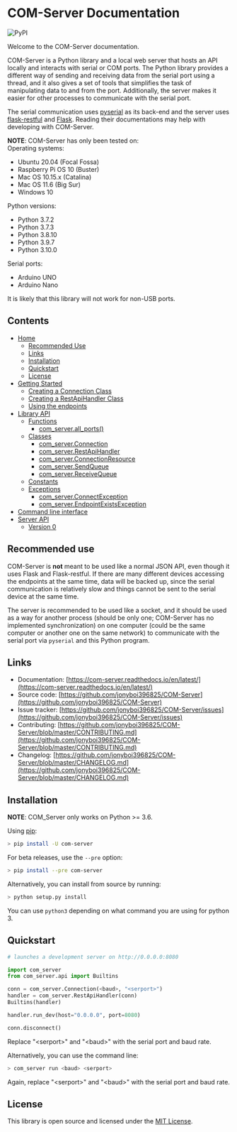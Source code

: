 # COM-Server Documentation

![PyPI](https://img.shields.io/pypi/v/com_server?label=Latest%20Version)

Welcome to the COM-Server documentation.

COM-Server is a Python library and a local web server that hosts an API locally and interacts with serial or COM ports. The Python library provides a different way of sending and receiving data from the serial port using a thread, and it also gives a set of tools that simplifies the task of manipulating data to and from the port. Additionally, the server makes it easier for other processes to communicate with the serial port.

The serial communication uses [pyserial](https://pyserial.readthedocs.io/en/latest/pyserial.html) as its back-end and the server uses [flask-restful](https://flask-restful.readthedocs.io/en/latest/quickstart.html) and [Flask](https://flask.palletsprojects.com/en/2.0.x/). Reading their documentations may help with developing with COM-Server.

**NOTE**: COM-Server has only been tested on:  
Operating systems:

- Ubuntu 20.04 (Focal Fossa)
- Raspberry Pi OS 10 (Buster)
- Mac OS 10.15.x (Catalina)
- Mac OS 11.6 (Big Sur)
- Windows 10

Python versions:

- Python 3.7.2
- Python 3.7.3
- Python 3.8.10
- Python 3.9.7
- Python 3.10.0

Serial ports:

- Arduino UNO
- Arduino Nano

It is likely that this library will not work for non-USB ports. 

## Contents

- [Home](/)
    - [Recommended Use](/#recommended-use)
    - [Links](/#links)
    - [Installation](/#installation)
    - [Quickstart](/#quickstart)
    - [License](/#license)
- [Getting Started](guide/getting-started)
    - [Creating a Connection Class](guide/getting-started/#creating-a-connection-class)
    - [Creating a RestApiHandler Class](guide/getting-started/#creating-a-restapihandler-class)
    - [Using the endpoints](guide/getting-started/#using-the-endpoints)
- [Library API](guide/library-api)
    - [Functions](guide/library-api/#functions)
        - [com_server.all_ports()](guide/library-api/#com_serverall_ports)
    - [Classes](guide/library-api/#classes)
        - [com_server.Connection](guide/library-api/#com_serverconnection)
        - [com_server.RestApiHandler](guide/library-api/#com_serverrestapihandler)
        - [com_server.ConnectionResource](guide/library-api/#com_serverconnectionresource)
        - [com_server.SendQueue](guide/library-api/#com_serversendqueue)
        - [com_server.ReceiveQueue](guide/library-api/#com_serverreceivequeue)
    - [Constants](guide/library-api/#constants)
    - [Exceptions](guide/library-api/#exceptions)
        - [com_server.ConnectException](guide/library-api/#com_serverconnectexception)
        - [com_server.EndpointExistsException](guide/library-api/#com_serverendpointexistsexception)
- [Command line interface](guide/cli/)
- [Server API](server)
    - [Version 0](server/v0)

## Recommended use
COM-Server is **not** meant to be used like a normal JSON API, even though it uses Flask and Flask-restful. If there are many different devices accessing the endpoints at the same time, data will be backed up, since the serial communication is relatively slow and things cannot be sent to the serial device at the same time. 

The server is recommended to be used like a socket, and it should be used as a way for another process (should be only one; COM-Server has no implemented synchronization) on one computer (could be the same computer or another one on the same network) to communicate with the serial port via `pyserial` and this Python program. 
 
## Links
- Documentation: [https://com-server.readthedocs.io/en/latest/](https://com-server.readthedocs.io/en/latest/)
- Source code: [https://github.com/jonyboi396825/COM-Server](https://github.com/jonyboi396825/COM-Server)
- Issue tracker: [https://github.com/jonyboi396825/COM-Server/issues](https://github.com/jonyboi396825/COM-Server/issues)
- Contributing: [https://github.com/jonyboi396825/COM-Server/blob/master/CONTRIBUTING.md](https://github.com/jonyboi396825/COM-Server/blob/master/CONTRIBUTING.md)
- Changelog: [https://github.com/jonyboi396825/COM-Server/blob/master/CHANGELOG.md](https://github.com/jonyboi396825/COM-Server/blob/master/CHANGELOG.md)

## Installation

**NOTE**: COM_Server only works on Python >= 3.6.

Using [pip](https://pip.pypa.io/en/stable/getting-started/):
```sh
> pip install -U com-server
```

For beta releases, use the `--pre` option:
```sh
> pip install --pre com-server
```

Alternatively, you can install from source by running:
```sh
> python setup.py install
```

You can use `python3` depending on what command you are using for python 3.

## Quickstart

```py
# launches a development server on http://0.0.0.0:8080

import com_server
from com_server.api import Builtins

conn = com_server.Connection(<baud>, "<serport>") 
handler = com_server.RestApiHandler(conn) 
Builtins(handler) 

handler.run_dev(host="0.0.0.0", port=8080) 

conn.disconnect()
```
Replace "&lt;serport&gt;" and "&lt;baud&gt;" with the serial port and baud rate.

Alternatively, you can use the command line:
```sh
> com_server run <baud> <serport>
```
Again, replace "&lt;serport&gt;" and "&lt;baud&gt;" with the serial port and baud rate.

## License
This library is open source and licensed under the [MIT License](https://github.com/jonyboi396825/COM-Server/blob/master/LICENSE).